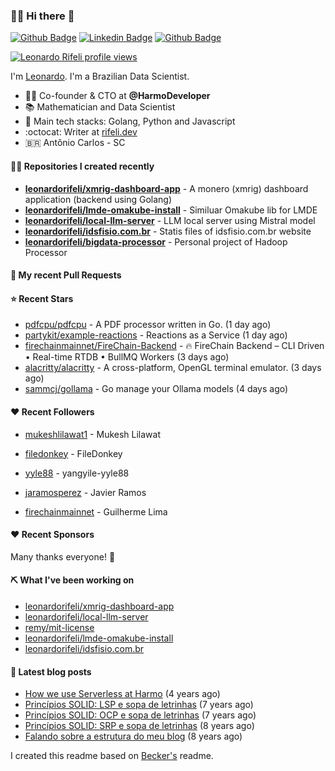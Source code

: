 ### 👨‍💻 Hi there 👋

[![Github Badge](https://img.shields.io/badge/-Github-red?style=flat-square&logo=Github&logoColor=white&link=https://github.com/leonardorifeli)](https://github.com/leonardorifeli)
[![Linkedin Badge](https://img.shields.io/badge/-LinkedIn-red?style=flat-square&logo=Linkedin&logoColor=white&link=https://www.linkedin.com/in/leonardorifeli/)](https://www.linkedin.com/in/leonardorifeli/)
[![Github Badge](https://komarev.com/ghpvc/?username=leonardorifeli&label=Profile%20views&color=red&style=flat)](https://github.com/leonardorifeli)

[![Leonardo Rifeli profile views](https://u8views.com/api/v1/github/profiles/6767689/views/day-week-month-total-count.svg)](https://u8views.com/github/leonardorifeli)

I'm [Leonardo](https://rifeli.dev). I'm a Brazilian Data Scientist.

- :office_worker: Co-founder & CTO at **@HarmoDeveloper**
- 📚 Mathematician and Data Scientist
- 💙 Main tech stacks: Golang, Python and Javascript
- :octocat: Writer at [rifeli.dev](https://rifeli.dev)
- 🇧🇷 Antônio Carlos - SC

#### 👨‍💻 Repositories I created recently
- **[leonardorifeli/xmrig-dashboard-app](https://github.com/leonardorifeli/xmrig-dashboard-app)** - A monero (xmrig) dashboard application (backend using Golang)
- **[leonardorifeli/lmde-omakube-install](https://github.com/leonardorifeli/lmde-omakube-install)** - Similuar Omakube lib for LMDE
- **[leonardorifeli/local-llm-server](https://github.com/leonardorifeli/local-llm-server)** - LLM local server using Mistral model
- **[leonardorifeli/idsfisio.com.br](https://github.com/leonardorifeli/idsfisio.com.br)** - Statis files of idsfisio.com.br website
- **[leonardorifeli/bigdata-processor](https://github.com/leonardorifeli/bigdata-processor)** - Personal project of Hadoop Processor

#### 🔨 My recent Pull Requests



#### ⭐ Recent Stars


- [pdfcpu/pdfcpu](https://github.com/pdfcpu/pdfcpu) - A PDF processor written in Go. (1 day ago)
- [partykit/example-reactions](https://github.com/partykit/example-reactions) - Reactions as a Service (1 day ago)
- [firechainmainnet/FireChain-Backend](https://github.com/firechainmainnet/FireChain-Backend) - 🔥 FireChain Backend – CLI Driven • Real-time RTDB • BullMQ Workers (3 days ago)
- [alacritty/alacritty](https://github.com/alacritty/alacritty) - A cross-platform, OpenGL terminal emulator. (3 days ago)
- [sammcj/gollama](https://github.com/sammcj/gollama) - Go manage your Ollama models (4 days ago)

#### ❤️ Recent Followers


- [mukeshlilawat1](https://github.com/mukeshlilawat1) - Mukesh Lilawat

- [filedonkey](https://github.com/filedonkey) - FileDonkey

- [yyle88](https://github.com/yyle88) - yangyile-yyle88

- [jaramosperez](https://github.com/jaramosperez) - Javier Ramos

- [firechainmainnet](https://github.com/firechainmainnet) - Guilherme Lima


#### ❤️ Recent Sponsors



Many thanks everyone! 🙏

#### ⛏️ What I've been working on

- [leonardorifeli/xmrig-dashboard-app](https://github.com/leonardorifeli/xmrig-dashboard-app)
- [leonardorifeli/local-llm-server](https://github.com/leonardorifeli/local-llm-server)
- [remy/mit-license](https://github.com/remy/mit-license)
- [leonardorifeli/lmde-omakube-install](https://github.com/leonardorifeli/lmde-omakube-install)
- [leonardorifeli/idsfisio.com.br](https://github.com/leonardorifeli/idsfisio.com.br)

#### 📄 Latest blog posts
- [How we use Serverless at Harmo](https://rifeli.dev/blog/2020-10-08-how-we-use-serverless-at-harmo/) (4 years ago)
- [Princípios SOLID: LSP e sopa de letrinhas](https://rifeli.dev/blog/2017-12-30-principios-solid-lsp-e-sopa-de-letrinhas/) (7 years ago)
- [Princípios SOLID: OCP e sopa de letrinhas](https://rifeli.dev/blog/2017-12-06-principios-solid-ocp-e-sopa-de-letrinhas/) (7 years ago)
- [Princípios SOLID: SRP e sopa de letrinhas](https://rifeli.dev/blog/2017-03-25-principios-solid-srp-e-sopa-de-letrinhas/) (8 years ago)
- [Falando sobre a estrutura do meu blog](https://rifeli.dev/blog/2016-11-11-falando-sobre-a-estrutura-do-meu-blog/) (8 years ago)

I created this readme based on [Becker's](https://github.com/caarlos0) readme.
